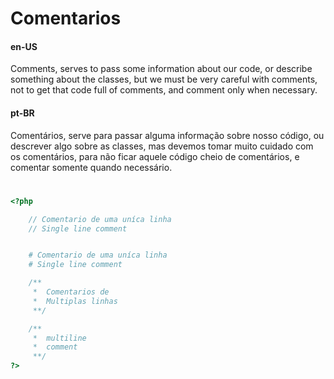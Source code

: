 

# Comentarios                 

#### en-US
Comments, serves to pass some information about our code, or describe something about the classes, but we must be very careful with comments, not to get that code full of comments, and comment only when necessary.

#### pt-BR
Comentários, serve para passar alguma informação sobre nosso código, ou descrever algo sobre as classes, mas devemos tomar muito cuidado com os comentários, para não ficar aquele código cheio de comentários, e comentar somente quando necessário.

#

```php
<?php

    // Comentario de uma uníca linha
    // Single line comment


    # Comentario de uma uníca linha
    # Single line comment

    /**
     *  Comentarios de 
     *  Multiplas linhas
     **/

    /**
     *  multiline 
     *  comment
     **/
?>
```